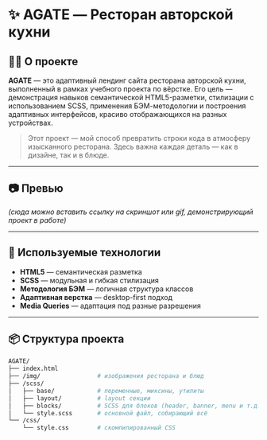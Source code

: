 # ✨ AGATE — Ресторан авторской кухни

## 👩‍🍳 О проекте

**AGATE** — это адаптивный лендинг сайта ресторана авторской кухни, выполненный в рамках учебного проекта по вёрстке. Его цель — демонстрация навыков семантической HTML5-разметки, стилизации с использованием SCSS, применения БЭМ-методологии и построения адаптивных интерфейсов, красиво отображающихся на разных устройствах.

> Этот проект — мой способ превратить строки кода в атмосферу изысканного ресторана. Здесь важна каждая деталь — как в дизайне, так и в блюде.

---

## 📷 Превью

_(сюда можно вставить ссылку на скриншот или gif, демонстрирующий проект в работе)_

---

## 🧰 Используемые технологии

- **HTML5** — семантическая разметка
- **SCSS** — модульная и гибкая стилизация
- **Методология БЭМ** — логичная структура классов
- **Адаптивная верстка** — desktop-first подход
- **Media Queries** — адаптация под разные разрешения

---

## 📦 Структура проекта

```bash
AGATE/
├── index.html
├── /img/                # изображения ресторана и блюд
├── /scss/
│   ├── base/            # переменные, миксины, утилиты
│   ├── layout/          # layout секции
│   ├── blocks/          # SCSS для блоков (header, banner, menu и т.д.)
│   └── style.scss       # основной файл, собирающий всё
└── /css/
    └── style.css        # скомпилированный CSS
